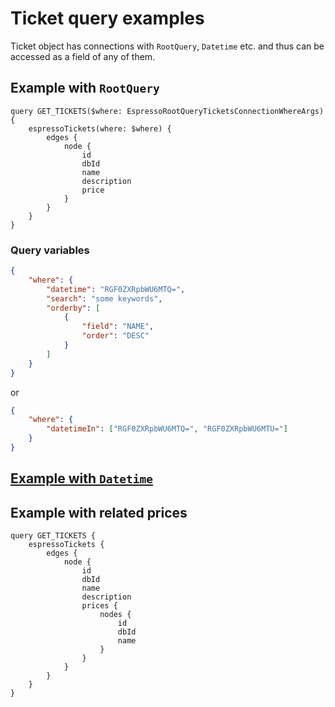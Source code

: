# Ticket query examples

Ticket object has connections with `RootQuery`, `Datetime` etc. and thus can be accessed as a field of any of them.

## Example with `RootQuery`

```gql
query GET_TICKETS($where: EspressoRootQueryTicketsConnectionWhereArgs) {
	espressoTickets(where: $where) {
		edges {
			node {
				id
				dbId
				name
				description
				price
			}
		}
	}
}
```

### Query variables

```json
{
	"where": {
		"datetime": "RGF0ZXRpbWU6MTQ=",
		"search": "some keywords",
		"orderby": [
			{
				"field": "NAME",
				"order": "DESC"
			}
		]
	}
}
```

or

```json
{
	"where": {
		"datetimeIn": ["RGF0ZXRpbWU6MTQ=", "RGF0ZXRpbWU6MTU="]
	}
}
```

## [Example with `Datetime`](datetime.md)

## Example with related prices

```gql
query GET_TICKETS {
	espressoTickets {
		edges {
			node {
				id
				dbId
				name
				description
				prices {
					nodes {
						id
						dbId
						name
					}
				}
			}
		}
	}
}
```
